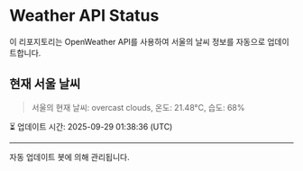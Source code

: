 
# Weather API Status

이 리포지토리는 OpenWeather API를 사용하여 서울의 날씨 정보를 자동으로 업데이트합니다.

## 현재 서울 날씨
> 서울의 현재 날씨: overcast clouds, 온도: 21.48°C, 습도: 68%

⏳ 업데이트 시간: 2025-09-29 01:38:36 (UTC)

---
자동 업데이트 봇에 의해 관리됩니다.
